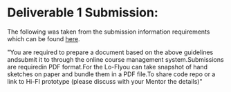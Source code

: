 # Deliverable 1 Submission:

The following was taken from the submission information requirements
which can be found [here](https://webcms3.cse.unsw.edu.au/SENG2021/19T1/resources/24681).

"You are required to prepare a document based on the above guidelines andsubmit it to through the online course management system.Submissions are requiredin PDF format.For the Lo-FIyou can take snapshot of hand sketches on paper and bundle them in a PDF file.To share code repo or a link to Hi-FI prototype (please discuss with your Mentor the details)"
